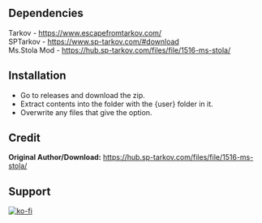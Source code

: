 ## Dependencies

Tarkov - https://www.escapefromtarkov.com/   
SPTarkov - https://www.sp-tarkov.com/#download  
Ms.Stola Mod - https://hub.sp-tarkov.com/files/file/1516-ms-stola/

## Installation

- Go to releases and download the zip.
- Extract contents into the folder with the {user} folder in it.
- Overwrite any files that give the option.

## Credit

**Original Author/Download:** https://hub.sp-tarkov.com/files/file/1516-ms-stola/

## Support

[![ko-fi](https://ko-fi.com/img/githubbutton_sm.svg)](https://ko-fi.com/U7U8VYS86)
